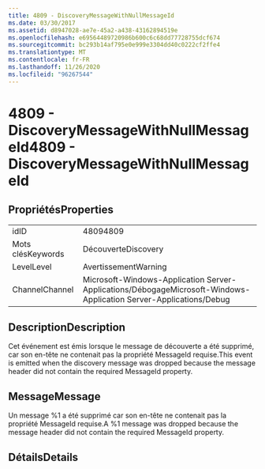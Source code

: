 ```yaml
---
title: 4809 - DiscoveryMessageWithNullMessageId
ms.date: 03/30/2017
ms.assetid: d8947028-ae7e-45a2-a438-43162894519e
ms.openlocfilehash: e69564489720986b600c6c68dd77728755dcf674
ms.sourcegitcommit: bc293b14af795e0e999e3304dd40c0222cf2ffe4
ms.translationtype: MT
ms.contentlocale: fr-FR
ms.lasthandoff: 11/26/2020
ms.locfileid: "96267544"
---
```

# <a name="4809---discoverymessagewithnullmessageid"></a><span data-ttu-id="2b71b-102">4809 - DiscoveryMessageWithNullMessageId</span><span class="sxs-lookup"><span data-stu-id="2b71b-102">4809 - DiscoveryMessageWithNullMessageId</span></span>

## <a name="properties"></a><span data-ttu-id="2b71b-103">Propriétés</span><span class="sxs-lookup"><span data-stu-id="2b71b-103">Properties</span></span>  
  
|||  
|-|-|  
|<span data-ttu-id="2b71b-104">id</span><span class="sxs-lookup"><span data-stu-id="2b71b-104">ID</span></span>|<span data-ttu-id="2b71b-105">4809</span><span class="sxs-lookup"><span data-stu-id="2b71b-105">4809</span></span>|  
|<span data-ttu-id="2b71b-106">Mots clés</span><span class="sxs-lookup"><span data-stu-id="2b71b-106">Keywords</span></span>|<span data-ttu-id="2b71b-107">Découverte</span><span class="sxs-lookup"><span data-stu-id="2b71b-107">Discovery</span></span>|  
|<span data-ttu-id="2b71b-108">Level</span><span class="sxs-lookup"><span data-stu-id="2b71b-108">Level</span></span>|<span data-ttu-id="2b71b-109">Avertissement</span><span class="sxs-lookup"><span data-stu-id="2b71b-109">Warning</span></span>|  
|<span data-ttu-id="2b71b-110">Channel</span><span class="sxs-lookup"><span data-stu-id="2b71b-110">Channel</span></span>|<span data-ttu-id="2b71b-111">Microsoft-Windows-Application Server-Applications/Débogage</span><span class="sxs-lookup"><span data-stu-id="2b71b-111">Microsoft-Windows-Application Server-Applications/Debug</span></span>|  
  
## <a name="description"></a><span data-ttu-id="2b71b-112">Description</span><span class="sxs-lookup"><span data-stu-id="2b71b-112">Description</span></span>  

 <span data-ttu-id="2b71b-113">Cet événement est émis lorsque le message de découverte a été supprimé, car son en-tête ne contenait pas la propriété MessageId requise.</span><span class="sxs-lookup"><span data-stu-id="2b71b-113">This event is emitted when the discovery message was dropped because the message header did not contain the required MessageId property.</span></span>  
  
## <a name="message"></a><span data-ttu-id="2b71b-114">Message</span><span class="sxs-lookup"><span data-stu-id="2b71b-114">Message</span></span>  

 <span data-ttu-id="2b71b-115">Un message %1 a été supprimé car son en-tête ne contenait pas la propriété MessageId requise.</span><span class="sxs-lookup"><span data-stu-id="2b71b-115">A %1 message was dropped because the message header did not contain the required MessageId property.</span></span>  
  
## <a name="details"></a><span data-ttu-id="2b71b-116">Détails</span><span class="sxs-lookup"><span data-stu-id="2b71b-116">Details</span></span>
